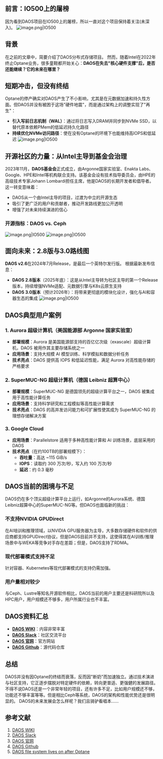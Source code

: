 ## 前言：IO500上的屠榜
因为看到DAOS项目在IO500上的屠榜，所以一直对这个项目保持着关注(未深入)。
![image.png|IO500](../../image/io500.png)
## 背景
在之前的文章中，简要介绍了DAOS分布式存储项目。
然而，随着Intel在2022年终止Optane业务，很多童鞋都开始关心：**DAOS在失去"核心硬件支撑"后，是否还能继续？它的未来在哪里？**
## 短期冲击，但没有终结
Optane的停产确实对DAOS产生了不小影响，尤其是在元数据加速和持久性方面。但DAOS并没有被困于这场"硬件地震"，而是通过架构上的调整实现了"再生"：
- **引入写前日志机制（WAL）**：通过将日志写入DRAM并同步到NVMe SSD，以替代原本依赖PMem的低延迟持久化路径
- **持续优化NVMe访问路径**：使在没有Optane的环境下也能维持高IOPS和低延迟
![image.png|IO500](../../image/daos01.png)
## 开源社区的力量：从Intel主导到基金会治理
2023年11月，**DAOS基金会**正式成立，由Argonne国家实验室、Enakta Labs、Google、HPE和Intel等机构联合支持。该基金会设有技术指导委员会，由HPE的高级技术专家Johann Lombardi担任主席，他是DAOS的长期开发者和倡导者。
这一转变意味着：
- DAOS从一个由Intel主导的项目，过渡为中立的开源生态
- 吸引了更广泛的用户和贡献者，推动开发路线更加公开透明
- 增强了对未来持续演进的信心
### 开源指标：DAOS vs. Ceph
![image.png|IO500](../../image/star.png)
![image.png|IO500](../../image/company.png)
## 面向未来：2.8版与3.0路线图
**DAOS v2.6**在2024年7月Release，是最后一个英特尔发行版。
根据最新发布信息：
- **DAOS 2.8版本**（2025年底）：这是从Intel主导转为社区主导的第一个Release版本，持续增强NVMe适配、元数据引擎与K8s云原生支持
- **DAOS 3.0版本**（预计2026年）：将带来更彻底的模块化设计，强化与AI和容器生态的集成
![image.png|IO500](../../image/roadmap.png)
## DAOS典型用户案例
### 1. Aurora 超级计算机（美国能源部 Argonne 国家实验室）
- **部署规模**：Aurora 是美国能源部支持的百亿亿次级（exascale）超级计算机，DAOS 被用作其主要存储系统之一
- **应用场景**：支持大规模 AI 模型训练、科学模拟和数据分析任务
- **技术亮点**：DAOS 提供高 IOPS 和低延迟性能，满足 Aurora 对高性能存储的严格要求
### 2. SuperMUC-NG 超级计算机（德国 Leibniz 超算中心）
- **部署规模**：SuperMUC-NG 是德国领先的超级计算平台之一，DAOS 被集成用于高性能计算任务
- **应用场景**：支持科学研究和工程模拟等高性能计算需求
- **技术亮点**：DAOS 的高并发访问能力和可扩展性使其成为 SuperMUC-NG 的理想存储解决方案
### 3. Google Cloud
- **应用场景**：Parallelstore 适用于多种高性能计算和 AI 训练场景，底层采用的DAOS
- **技术亮点**（在约100TB的部署规模下）：
  - **吞吐量**：高达 ~115 GiB/s
  - **IOPS**：读取约 300 万次/秒，写入约 100 万次/秒
  - **延迟**：约 0.3 毫秒
## DAOS当前的困境与不足
DAOS仍在多个顶尖超级计算平台上运行，如Argonne的Aurora系统、德国Leibniz超算中心的SuperMUC-NG等。但DAOS也面临新的挑战：
### 不支持NVIDIA GPUDirect
在AI培训和推理领域，以NVIDIA GPU服务器为主导，大多数存储硬件和软件的供应商都支持GPUDirect协议，但是DAOS目前并不支持，这使得其在AI训练/推理场景中与WEKA等竞争对手存在差距；但是，DAOS支持了RDMA。
### 现代部署模式支持不足
针对容器、Kubernetes等现代部署模式的支持仍需加强。
### 用户量相对较少
与Ceph、Lustre等知名开源软件相比，DAOS当前的用户主要还是科研院所以及HPC用户，用户规模还不够多，用户所属行业也不丰富。
## DAOS资料汇总
- **[DAOS WIKI](https://daos-stack.github.io/)**：内容非常丰富
- **[DAOS Slack](https://daos-stack.slack.com/)**：社区交流平台
- **[DAOS 官网](https://daos.io/)**：官方网站
- **[DAOS Github](https://github.com/daos-stack/daos)**：源代码仓库
## 总结
DAOS并没有因Optane的终结而衰落，反而因"断奶"而加速独立。通过技术演进与社区支持，它正逐步摆脱对特定硬件的依赖，转向更普适、更强健的发展路径。
不得不说DAOS还是一个非常年轻的项目，还有许多不足，比如用户规模还不够，功能还不够丰富等等。但是相比Ceph等系统，DAOS的架构和性能优势还是很明显的。
DAOS的未来发展会怎么样呢？我们且骑驴看唱本……
## 参考文献
1. [DAOS WIKI](https://daos-stack.github.io/)
2. [DAOS Slack](https://daos-stack.slack.com/)
3. [DAOS 官网](https://daos.io/)
4. [DAOS Github](https://github.com/daos-stack/daos)
5. [DAOS file system lives on after Optane](https://zhuanlan.zhihu.com/p/1910394685379282773)
